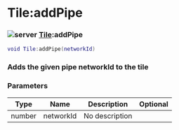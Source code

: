 # Tile:addPipe

### ![server](../../home/tile/.gitbook/assets/server.png) [Tile](../../home/tile/home/Tile/):addPipe

```lua
void Tile:addPipe(networkId)
```

### Adds the given pipe networkId to the tile

### Parameters

| Type   | Name      | Description    | Optional |
| ------ | --------- | -------------- | -------: |
| number | networkId | No description |          |

